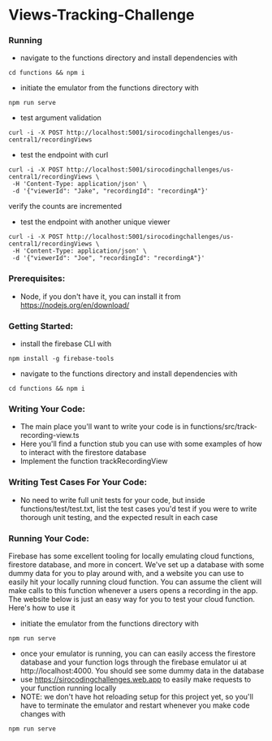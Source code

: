 # Views-Tracking-Challenge

### Running
- navigate to the functions directory and install dependencies with
```
cd functions && npm i
```
- initiate the emulator from the functions directory with
```
npm run serve
```
- test argument validation
```
curl -i -X POST http://localhost:5001/sirocodingchallenges/us-central1/recordingViews
```
- test the endpoint with curl
```
curl -i -X POST http://localhost:5001/sirocodingchallenges/us-central1/recordingViews \
 -H 'Content-Type: application/json' \
 -d '{"viewerId": "Jake", "recordingId": "recordingA"}'
```
verify the counts are incremented
- test the endpoint with another unique viewer
```
curl -i -X POST http://localhost:5001/sirocodingchallenges/us-central1/recordingViews \
 -H 'Content-Type: application/json' \
 -d '{"viewerId": "Joe", "recordingId": "recordingA"}'
```

### Prerequisites:
- Node, if you don't have it, you can install it from https://nodejs.org/en/download/

### Getting Started:
- install the firebase CLI with
```
npm install -g firebase-tools
```
- navigate to the functions directory and install dependencies with
```
cd functions && npm i
```

### Writing Your Code:
- The main place you'll want to write your code is in functions/src/track-recording-view.ts
- Here you'll find a function stub you can use with some examples of how to interact with the firestore database
- Implement the function trackRecordingView

### Writing Test Cases For Your Code:
- No need to write full unit tests for your code, but inside functions/test/test.txt, list the test cases you'd test if you were to write thorough unit testing, and the expected result in each case

### Running Your Code:
Firebase has some excellent tooling for locally emulating cloud functions, firestore database, and more in concert. We've set up a database with some dummy data for you to play around with, and a website you can use to easily hit your locally running cloud function. You can assume the client will make calls to this function whenever a users opens a recording in the app. The website below is just an easy way for you to test your cloud function. Here's how to use it
- initiate the emulator from the functions directory with
```
npm run serve
```
- once your emulator is running, you can can easily access the firestore database and your function logs through the firebase emulator ui at http://localhost:4000. You should see some dummy data in the database
- use https://sirocodingchallenges.web.app to easily make requests to your function running locally
- NOTE: we don't have hot reloading setup for this project yet, so you'll have to terminate the emulator and restart whenever you make code changes with 
```
npm run serve
```